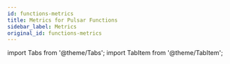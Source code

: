 ```yaml
---
id: functions-metrics
title: Metrics for Pulsar Functions
sidebar_label: Metrics
original_id: functions-metrics
---
```


import Tabs from '@theme/Tabs';
import TabItem from '@theme/TabItem';



